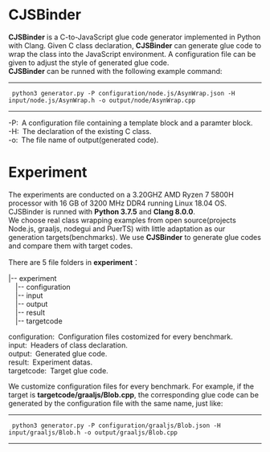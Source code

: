 # CJSBinder

**CJSBinder** is a C-to-JavaScript glue code generator implemented in Python with Clang. Given C class declaration, **CJSBinder** can generate glue code to wrap the class into the JavaScript environment. A configuration file can be given to adjust the style of generated glue code.    
**CJSBinder** can be runned with the following example command:

---
     python3 generator.py -P configuration/node.js/AsynWrap.json -H input/node.js/AsynWrap.h -o output/node/AsynWrap.cpp
---

-P:&ensp;A configuration file containing a template block and a paramter block.  
-H:&ensp;The declaration of the existing C class.       
-o:&ensp;The file name of output(generated code).    

# Experiment
The experiments are conducted on a 3.20GHZ AMD Ryzen 7 5800H processor with 16 GB of 3200 MHz DDR4 running Linux 18.04 OS. CJSBinder is runned with **Python 3.7.5** and **Clang 8.0.0**.  
We choose real class wrapping examples from open source(projects Node.js, graaljs, nodegui and PuerTS) with little adaptation as our generation targets(benchmarks). We use **CJSBinder** to generate glue codes and compare them with target codes.  

There are 5 file folders in **experiment**：

|-- experiment  
&emsp;|-- configuration  
&emsp;|-- input  
&emsp;|-- output  
&emsp;|-- result  
&emsp;|-- targetcode  
    
configuration:&ensp;Configuration files costomized for every benchmark.  
input:&ensp;Headers of class declaration.  
output:&ensp;Generated glue code.  
result:&ensp;Experiment datas.  
targetcode:&ensp;Target glue code.  

We customize configuration files for every benchmark. For example, if the target is **targetcode/graaljs/Blob.cpp**, the corresponding glue code can be generated by the configuration file with the same name, just like:

---
     python3 generator.py -P configuration/graaljs/Blob.json -H input/graaljs/Blob.h -o output/graaljs/Blob.cpp
---
